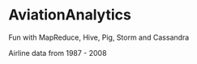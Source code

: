 # AviationAnalytics
Fun with MapReduce, Hive, Pig, Storm and Cassandra

Airline data from 1987 - 2008
